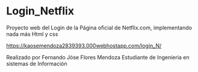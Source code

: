 # Login_Netflix
Proyecto web del Login de la Página oficial de Netflix.com, implementando nada más Html y css

https://kaosemendoza2839393.000webhostapp.com/login_N/

Realizado por Fernando Jóse Flores Mendoza
Estudiante de Ingenieria en sistemas de Información
